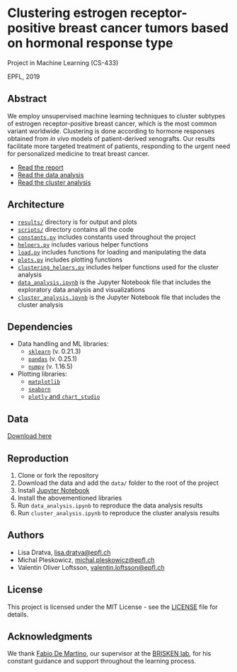 # Clustering estrogen receptor-positive breast cancer tumors based on hormonal response type

Project in Machine Learning (CS-433)

EPFL, 2019

## Abstract
We employ unsupervised machine learning techniques to cluster subtypes of estrogen receptor-positive breast cancer, which is the most common variant worldwide. Clustering is done according to hormone responses obtained from *in vivo* models of patient-derived xenografts. Our results facilitate more targeted treatment of patients, responding to the urgent need for personalized medicine to treat breast cancer.
* [Read the report](https://github.com/valentinoli/pdx/raw/master/report/report.pdf)
* [Read the data analysis](https://github.com/valentinoli/pdx/blob/master/scripts/data_analysis.ipynb)
* [Read the cluster analysis](https://github.com/valentinoli/pdx/blob/master/scripts/cluster_analysis.ipynb)

## Architecture
* [`results/`](results) directory is for output and plots
* [`scripts/`](scripts) directory contains all the code
* [`constants.py`](scripts/constants.py) includes constants used throughout the project
* [`helpers.py`](scripts/helpers.py) includes various helper functions
* [`load.py`](scripts/load.py) includes functions for loading and manipulating the data
* [`plots.py`](scripts/plots.py) includes plotting functions
* [`clustering_helpers.py`](scripts/clustering_helpers.py) includes helper functions used for the cluster analysis
* [`data_analysis.ipynb`](scripts/data_analysis.ipynb) is the Jupyter Notebook file that includes the exploratory data analysis and visualizations
* [`cluster_analysis.ipynb`](scripts/cluster_analysis.ipynb) is the Jupyter Notebook file that includes the cluster analysis

## Dependencies
* Data handling and ML libraries:
    * [`sklearn`](https://scikit-learn.org/stable/) (v. 0.21.3)
    * [`pandas`](https://pandas.pydata.org/) (v. 0.25.1)
    * [`numpy`](https://numpy.org/) (v. 1.16.5)
* Plotting libraries:
    * [`matplotlib`](https://matplotlib.org/)
    * [`seaborn`](https://seaborn.pydata.org/)
    * [`plotly` and `chart_studio`](https://help.plot.ly/)


## Data
[Download here](https://drive.google.com/drive/folders/1DIWbtS59fm01dXLuge8lY-37YGR33zmL?usp=sharing)

## Reproduction
1. Clone or fork the repository
2. Download the data and add the `data/` folder to the root of the project
3. Install [Jupyter Notebook](https://jupyter.readthedocs.io/en/latest/install.html)
4. Install the abovementioned libraries
5. Run `data_analysis.ipynb` to reproduce the data analysis results
6. Run `cluster_analysis.ipynb` to reproduce the cluster analysis results

## Authors
* Lisa Dratva, [lisa.dratva@epfl.ch](mailto:lisa.dratva@epfl.ch)
* Michal Pleskowicz, [michal.pleskowicz@epfl.ch](mailto:michal.pleskowicz@epfl.ch)
* Valentin Oliver Loftsson, [valentin.loftsson@epfl.ch](mailto:valentin.loftsson@epfl.ch)

## License
This project is licensed under the MIT License - see the [LICENSE](LICENSE) file for details.

## Acknowledgments
We thank [Fabio De Martino](https://people.epfl.ch/fabio.demartino), our supervisor at the [BRISKEN lab](https://www.epfl.ch/labs/brisken-lab/), for his constant guidance and support throughout the learning process.
